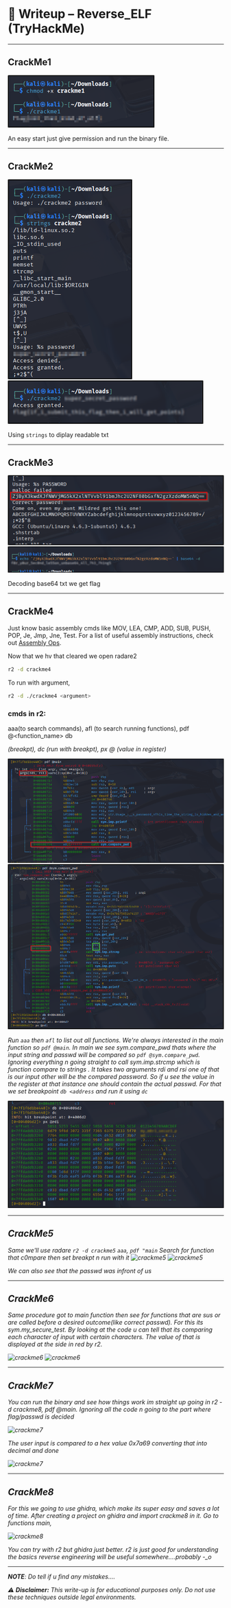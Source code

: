 # 📝 Writeup – Reverse_ELF (TryHackMe)
---
## CrackMe1
![crackme1](screenshots/crackme1.png)

An easy start just give permission and run the binary file.

---
## CrackMe2
![crackme2](screenshots/crackme2.1.png)      ![crackme2](screenshots/crackme2.2.png)

Using ```strings``` to diplay readable txt

---
## CrackMe3
![crackme3](screenshots/crackme3.1.png)      ![crackme2](screenshots/crackme3.2.png)

Decoding base64 txt we get flag

---
## CrackMe4
Just know basic assembly cmds like MOV, LEA, CMP, ADD, SUB, PUSH, POP, Je, Jmp, Jne, Test. For a list of useful assembly instructions, check out [Assembly Ops](./assembly_ops.md).

Now that we hv that cleared we open radare2
```bash
r2 -d crackme4
```
To run with argument,
```bash
r2 -d ./crackme4 <argument>
```
### cmds in r2: 
aaa(to search commands), afl (to search running functions), pdf @<function_name>
db <address>  (breakpt),  dc (run with breakpt), px @<register> (value in register)

![crackme4](screenshots/crackme4.1.png)  ![crackme4](screenshots/crackme4.2.png)

Run ```aaa``` then ```afl``` to list out all functions. We're always interested in the main function so ``pdf @main``.
In main we see sym.compare_pwd thats where the input string and passwd will be compared so ```pdf @sym.compare_pwd```.
Ignoring everything n going straight to call sym.imp.strcmp which is function compare to strings  . It takes two arguments 
rdi and rsi one of that is our input other will be the compared password. So if u see the value in the register at that instance 
one should contain the actual passwd. For that we set breakpoint ``db <address`` and run it using ``dc``

![crackme4](screenshots/crackme4.3.png)

---
## CrackMe5
Same we'll use radare ```r2 -d crackme5```
```aaa```, ```pdf "main``` Search for function that c0mpare then set breakpt n run with it
![crackme5](screenshots/crackme5.1.png)    ![crackme5](screenshots/crackme5.2.png)

We can also see that the passwd was infront of us

---
## CrackMe6
Same procedure got to main function then see for functions that are sus or are called before a desired outcome(like correct passwd).
For this its sym.my_secure_test. By looking at the code u can tell that its comparing each character of input with certain characters.
The value of that is displayed at the side in red by r2.

![crackme6](screenshots/crackme6.1.png) 
![crackme6](screenshots/crackme6.2.png)

---
## CrackMe7
You can run the binary and see how things work im straight up going in r2 -d crackme8, pdf @main.
Ignoring all the code n going to the part where flag/passwd is decided

![crackme7](screenshots/crackme7.1.png) 

The user input is compared to a hex value 0x7a69 converting that into decimal and done

![crackme7](screenshots/crackme7.2.png)

---
## CrackMe8
For this we going to use ghidra, which make its super easy and saves a lot of time. After creating a project on ghidra and import crackme8 in it.
Go to functions main,

![crackme8](screenshots/crackme8.png)

You can try with r2 but ghidra just better. r2 is just good for understanding the basics reverse engineering will be useful somewhere....probably -_o

---
**NOTE**: Do tell if u find any mistakes....

⚠️ **Disclaimer:** This write-up is for educational purposes only. Do not use these techniques outside legal environments.
